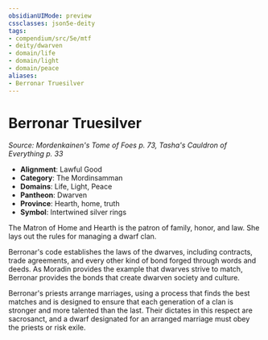 ```yaml
---
obsidianUIMode: preview
cssclasses: json5e-deity
tags:
- compendium/src/5e/mtf
- deity/dwarven
- domain/life
- domain/light
- domain/peace
aliases: 
- Berronar Truesilver
---
```

# Berronar Truesilver
*Source: Mordenkainen's Tome of Foes p. 73, Tasha's Cauldron of Everything p. 33* 

- **Alignment**: Lawful Good
- **Category**: The Mordinsamman
- **Domains**: Life, Light, Peace
- **Pantheon**: Dwarven
- **Province**: Hearth, home, truth
- **Symbol**: Intertwined silver rings

The Matron of Home and Hearth is the patron of family, honor, and law. She lays out the rules for managing a dwarf clan.

Berronar's code establishes the laws of the dwarves, including contracts, trade agreements, and every other kind of bond forged through words and deeds. As Moradin provides the example that dwarves strive to match, Berronar provides the bonds that create dwarven society and culture.

Berronar's priests arrange marriages, using a process that finds the best matches and is designed to ensure that each generation of a clan is stronger and more talented than the last. Their dictates in this respect are sacrosanct, and a dwarf designated for an arranged marriage must obey the priests or risk exile.